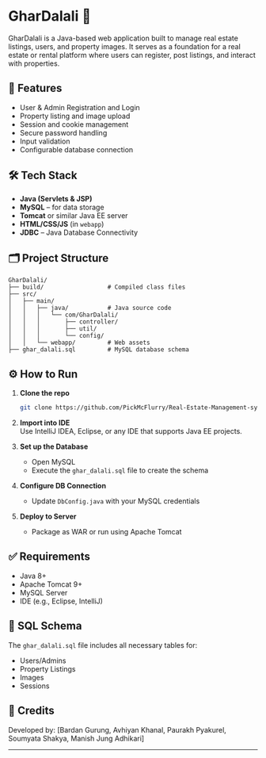 # GharDalali 🏡

GharDalali is a Java-based web application built to manage real estate listings, users, and property images. It serves as a foundation for a real estate or rental platform where users can register, post listings, and interact with properties.

## 🚀 Features

- User & Admin Registration and Login
- Property listing and image upload
- Session and cookie management
- Secure password handling
- Input validation
- Configurable database connection

## 🛠️ Tech Stack

- **Java (Servlets & JSP)**
- **MySQL** – for data storage
- **Tomcat** or similar Java EE server
- **HTML/CSS/JS** (in `webapp`)
- **JDBC** – Java Database Connectivity

## 🗂️ Project Structure

```
GharDalali/
├── build/                  # Compiled class files
├── src/
│   ├── main/
│   │   ├── java/           # Java source code
│   │   │   └── com/GharDalali/
│   │   │       ├── controller/
│   │   │       ├── util/
│   │   │       └── config/
│   │   └── webapp/         # Web assets
├── ghar_dalali.sql         # MySQL database schema
```

## ⚙️ How to Run

1. **Clone the repo**

   ```bash
   git clone https://github.com/PickMcFlurry/Real-Estate-Management-system
   ```

2. **Import into IDE**  
   Use IntelliJ IDEA, Eclipse, or any IDE that supports Java EE projects.

3. **Set up the Database**

   - Open MySQL
   - Execute the `ghar_dalali.sql` file to create the schema

4. **Configure DB Connection**

   - Update `DbConfig.java` with your MySQL credentials

5. **Deploy to Server**
   - Package as WAR or run using Apache Tomcat

## ✅ Requirements

- Java 8+
- Apache Tomcat 9+
- MySQL Server
- IDE (e.g., Eclipse, IntelliJ)

## 📁 SQL Schema

The `ghar_dalali.sql` file includes all necessary tables for:

- Users/Admins
- Property Listings
- Images
- Sessions

## 🙌 Credits

Developed by: [Bardan Gurung, Avhiyan Khanal, Paurakh Pyakurel, Soumyata Shakya, Manish Jung Adhikari]

---
